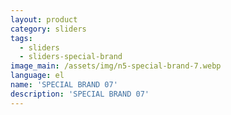 ```yaml
---
layout: product
category: sliders
tags:
  - sliders
  - sliders-special-brand
image_main: /assets/img/n5-special-brand-7.webp
language: el
name: 'SPECIAL BRAND 07'
description: 'SPECIAL BRAND 07'
---
```

